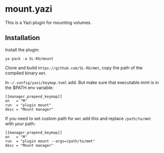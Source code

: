 # mount.yazi

This is a Yazi plugin for mounting volumes.

## Installation

Install the plugin:

```
ya pack -a SL-RU/mount
```

Clone and build `https://github.com/SL-RU/mmt`, copy the path of the compiled binary `mmt`.

In `~/.config/yazi/keymap.toml` add. But make sure that executable mmt is in the $PATH env variable:
```
[[manager.prepend_keymap]]
on   = "M"
run  = "plugin mount"
desc = "Mount manager"
```

If you need to set custom path for `mmt` add this and replace `/path/to/mmt` with your path:

```
[[manager.prepend_keymap]]
on   = "M"
run  = "plugin mount --args=/path/to/mmt"
desc = "Mount manager"
```
